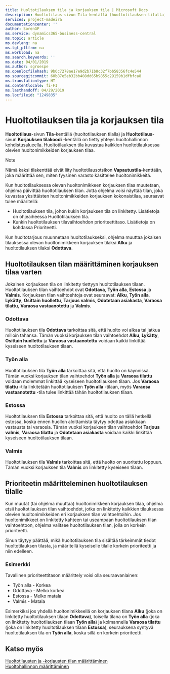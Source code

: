 ```yaml
---
title: Huoltotilauksen tila ja korjauksen tila | Microsoft Docs
description: Huoltotilaus-sivun Tila-kentällä (huoltotilauksen tilalla) ja Huoltotilaus-sivun Korjauksen tilakoodi -kentällä on tietty yhteys huoltohallinnon kohdistusalueella. Huoltotilauksen tila kuvastaa kaikkien huoltotilauksessa olevien huoltonimikkeiden korjauksen tilaa.
services: project-madeira
documentationcenter: ''
author: SorenGP
ms.service: dynamics365-business-central
ms.topic: article
ms.devlang: na
ms.tgt_pltfrm: na
ms.workload: na
ms.search.keywords: ''
ms.date: 04/01/2019
ms.author: sgroespe
ms.openlocfilehash: 9b6c7278ae17e9d2b71b8c32f7bb58356fc4e544
ms.sourcegitcommit: 60b87e5eb32bb408dd65b9855c29159b1dfbfca8
ms.translationtype: HT
ms.contentlocale: fi-FI
ms.lasthandoff: 04/29/2019
ms.locfileid: "1249835"
---
```

# <a name="service-order-status-and-repair-status"></a>Huoltotilauksen tila ja korjauksen tila
**Huoltotilaus**-sivun **Tila**-kentällä (huoltotilauksen tilalla) ja **Huoltotilaus**-sivun **Korjauksen tilakoodi** -kentällä on tietty yhteys huoltohallinnon kohdistusalueella. Huoltotilauksen tila kuvastaa kaikkien huoltotilauksessa olevien huoltonimikkeiden korjauksen tilaa.  

> [!NOTE]  
>  Nämä kaksi tilakenttää eivät liity huoltotilausotsikon **Vapautustila**-kenttään, joka määrittää sen, miten fyysinen varasto käsittelee huoltonimikkeitä.  

 Kun huoltotilauksessa olevan huoltonimikkeen korjauksen tilaa muutetaan, ohjelma päivittää huoltotilauksen tilan. Jotta ohjelma voisi näyttää tilan, joka kuvastaa yksittäisten huoltonimikkeiden korjauksen kokonaistilaa, seuraavat tulee määritellä:  

* Huoltotilauksen tila, johon kukin korjauksen tila on linkitetty. Lisätietoja on ohjeaiheessa Huoltotilauksen tila.  
* Kunkin huoltotilauksen tilavaihtoehdon prioriteettitaso. Lisätietoja on kohdassa Prioriteetti.  

 Kun huoltotarjous muunnetaan huoltotilaukseksi, ohjelma muuttaa jokaisen tilauksessa olevan huoltonimikkeen korjauksen tilaksi **Alku** ja huoltotilauksen tilaksi **Odottava**.  

## <a name="specifying-service-order-status-for-repair-status"></a>Huoltotilauksen tilan määrittäminen korjauksen tilaa varten  
Jokainen korjauksen tila on linkitetty tiettyyn huoltotilauksen tilaan. Huoltotilauksen tilan vaihtoehdot ovat **Odottava**, **Työn alla**, **Estossa** ja **Valmis**. Korjauksen tilan vaihtoehtoja ovat seuraavat: **Alku**, **Työn alla**, **Lykätty**, **Osittain huollettu**, **Tarjous valmis**, **Odotetaan asiakasta**, **Varaosa tilattu**, **Varaosa vastaanotettu** ja **Valmis**.  

### <a name="pending"></a>Odottava  
Huoltotilauksen tila **Odottava** tarkoittaa sitä, että huolto voi alkaa tai jatkua milloin tahansa. Tämän vuoksi korjauksen tilan vaihtoehdot **Alku**, **Lykätty**, **Osittain huollettu** ja **Varaosa vastaanotettu** voidaan kaikki linkittää kyseiseen huoltotilauksen tilaan.  

### <a name="in-process"></a>Työn alla  
Huoltotilauksen tila **Työn alla** tarkoittaa sitä, että huolto on käynnissä. Tämän vuoksi korjauksen tilan vaihtoehdot **Työn alla** ja **Varaosa tilattu** voidaan molemmat linkittää kyseiseen huoltotilauksen tilaan. Jos **Varaosa tilattu** -tila linkitetään huoltotilauksen **Työn alla** -tilaan, myös **Varaosa vastaanotettu** -tila tulee linkittää tähän huoltotilauksen tilaan.  

### <a name="on-hold"></a>Estossa  
Huoltotilauksen tila **Estossa** tarkoittaa sitä, että huolto on tällä hetkellä estossa, koska ennen huollon aloittamista täytyy odottaa asiakkaan vastausta tai varaosia. Tämän vuoksi korjauksen tilan vaihtoehdot **Tarjous valmis**, **Varaosa tilattu** ja **Odotetaan asiakasta** voidaan kaikki linkittää kyseiseen huoltotilauksen tilaan.  

### <a name="finished"></a>Valmis  
Huoltotilauksen tila **Valmis** tarkoittaa sitä, että huolto on suoritettu loppuun. Tämän vuoksi korjauksen tila **Valmis** on linkitetty kyseiseen tilaan.  

## <a name="assigning-priority-to-service-order-status"></a>Prioriteetin määritteleminen huoltotilauksen tilalle  
Kun muutat (tai ohjelma muuttaa) huoltonimikkeen korjauksen tilaa, ohjelma etsii huoltotilauksen tilan vaihtoehdot, jotka on linkitetty kaikkien tilauksessa olevien huoltonimikkeiden eri korjauksen tilan vaihtoehtoihin. Jos huoltonimikkeet on linkitetty kahteen tai useampaan huoltotilauksen tilan vaihtoehtoon, ohjelma valitsee huoltotilauksen tilan, jolla on korkein prioriteetti.  

Sinun täytyy päättää, mikä huoltotilauksen tila sisältää tärkeimmät tiedot huoltotilauksen tilasta, ja määritellä kyseiselle tilalle korkein prioriteetti ja niin edelleen.  

### <a name="example"></a>Esimerkki  
Tavallinen prioriteettitason määrittely voisi olla seuraavanlainen:  

* Työn alla - Korkea  
* Odottava - Melko korkea  
* Estossa - Melko matala  
* Valmis - Matala  

Esimerkiksi jos yhdellä huoltonimikkeellä on korjauksen tilana **Alku** (joka on linkitetty huoltotilauksen tilaan **Odottava**), toisella tilana on **Työn alla** (joka on linkitetty huoltotilauksen tilaan **Työn alla**) ja kolmannella **Varaosa tilattu** (joka on linkitetty huoltotilauksen tilaan **Estossa**), seurauksena syntyvä huoltotilauksen tila on **Työn alla**, koska sillä on korkein prioriteetti.  

## <a name="see-also"></a>Katso myös  
[Huoltotilausten ja -korjausten tilan määrittäminen](service-order-repair-status.md)  
[Huoltohallinnon määrittäminen](service-setup-service.md)  
